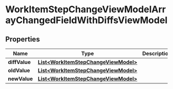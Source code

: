 

# WorkItemStepChangeViewModelArrayChangedFieldWithDiffsViewModel


## Properties

| Name | Type | Description | Notes |
|------------ | ------------- | ------------- | -------------|
|**diffValue** | [**List&lt;WorkItemStepChangeViewModel&gt;**](WorkItemStepChangeViewModel.md) |  |  [optional] |
|**oldValue** | [**List&lt;WorkItemStepChangeViewModel&gt;**](WorkItemStepChangeViewModel.md) |  |  [optional] |
|**newValue** | [**List&lt;WorkItemStepChangeViewModel&gt;**](WorkItemStepChangeViewModel.md) |  |  [optional] |



